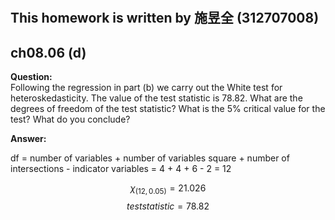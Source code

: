 #
## This homework is written by  施昱全 (312707008)
## ch08.06 (d)
**Question:**\
Following the regression in part (b) we carry out the White test for heteroskedasticity. The value of the test statistic is 78.82. What are the degrees of freedom of the test statistic? What is the  5% critical value for the test? What do you conclude?

**Answer:**

df = number of variables + number of variables square + number of intersections - indicator variables =  4 + 4 + 6 - 2 = 12

$$ \chi_{(12,0.05)} = 21.026 $$
$$ test statistic = 78.82 $$
